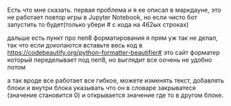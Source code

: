 Есть что мне сказать.
первая проблема и я ее описал в маркдауне, это не работает повтор игры в Jupyter Notebook,
но если чисто бот запустить то будет(только убери # с кода на 462ых строках)

дальше есть пункт про пеп8 форматирования я прям уж так не делал, так что если докопаются вставьте весь код в https://codebeautify.org/python-formatter-beautifier#
это сайт форматер который переделывает под пеп8, но выглядит все оочень не удобно потом

а так вроде все работает все гибкое, можете изменять текст, добавлять блоки и внутри блока указывать что он в словаре закрыватеся (значение становится 0) и открывается значение где то в другом блоке. 
